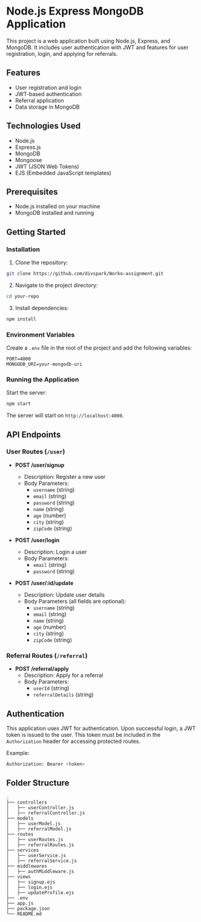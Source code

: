 # Node.js Express MongoDB Application

This project is a web application built using Node.js, Express, and MongoDB. It includes user authentication with JWT and features for user registration, login, and applying for referrals. 

## Features

- User registration and login
- JWT-based authentication
- Referral application
- Data storage in MongoDB

## Technologies Used

- Node.js
- Express.js
- MongoDB
- Mongoose
- JWT (JSON Web Tokens)
- EJS (Embedded JavaScript templates)

## Prerequisites

- Node.js installed on your machine
- MongoDB installed and running

## Getting Started

### Installation

1. Clone the repository:

```sh
git clone https://github.com/divspark/Worko-assignment.git
```

2. Navigate to the project directory:

```sh
cd your-repo
```

3. Install dependencies:

```sh
npm install
```

### Environment Variables

Create a `.env` file in the root of the project and add the following variables:

```env
PORT=4000
MONGODB_URI=your-mongodb-uri
```

### Running the Application

Start the server:

```sh
npm start
```

The server will start on `http://localhost:4000`.

## API Endpoints

### User Routes (`/user`)

- **POST /user/signup**
  - Description: Register a new user
  - Body Parameters:
    - `username` (string)
    - `email` (string)
    - `password` (string)
    - `name` (string)
    - `age` (number)
    - `city` (string)
    - `zipCode` (string)

- **POST /user/login**
  - Description: Login a user
  - Body Parameters:
    - `email` (string)
    - `password` (string)

- **POST /user/:id/update**
  - Description: Update user details
  - Body Parameters (all fields are optional):
    - `username` (string)
    - `email` (string)
    - `name` (string)
    - `age` (number)
    - `city` (string)
    - `zipCode` (string)

### Referral Routes (`/referral`)

- **POST /referral/apply**
  - Description: Apply for a referral
  - Body Parameters:
    - `userId` (string)
    - `referralDetails` (string)

## Authentication

This application uses JWT for authentication. Upon successful login, a JWT token is issued to the user. This token must be included in the `Authorization` header for accessing protected routes.

Example:

```sh
Authorization: Bearer <token>
```

## Folder Structure

```plaintext
.
├── controllers
│   ├── userController.js
│   ├── referralController.js
├── models
│   ├── userModel.js
│   ├── referralModel.js
├── routes
│   ├── userRoutes.js
│   ├── referralRoutes.js
├── services
│   ├── userService.js
│   ├── referralService.js
├── middlewares
│   ├── authMiddleware.js
├── views
│   ├── signup.ejs
│   ├── login.ejs
│   ├── updateProfile.ejs
├── .env
├── app.js
├── package.json
└── README.md
```
